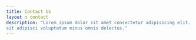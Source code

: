 ```yaml
---
title: Contact Us
layout : contact
description: "Lorem ipsum dolor sit amet consectetur adipisicing elit. Quo quibusdam aspernatur dicta earum voluptate
sit adipisci voluptatum minus omnis delectus."
---
```

